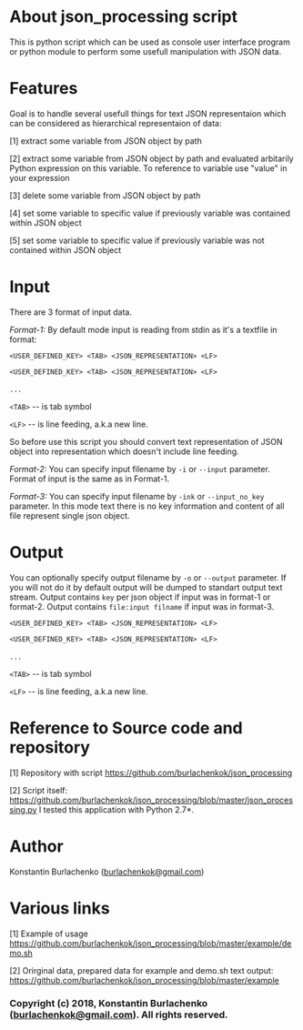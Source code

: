 # About json_processing script

This is python script which can be used as console user interface program or python module to perform some usefull manipulation with JSON data.

# Features
Goal is to handle several usefull things for text JSON representaion which can be considered as hierarchical representaion of data:

[1] extract some variable from JSON object by path

[2] extract some variable from JSON object by path and evaluated arbitarily Python expression on this variable. To reference to variable use "value" in your expression

[3] delete some variable from JSON object by path

[4] set some variable to specific value if previously variable was contained within JSON object

[5] set some variable to specific value if previously variable was not contained within JSON object

# Input
There are 3 format of input data.

*Format-1:* By default mode input is reading from stdin as it's a textfile in format:

`<USER_DEFINED_KEY> <TAB> <JSON_REPRESENTATION> <LF>`

`<USER_DEFINED_KEY> <TAB> <JSON_REPRESENTATION> <LF>`

`...`
  

`<TAB>` -- is tab symbol

`<LF>` -- is line feeding, a.k.a new line.

So before use this script you should convert text representation of JSON object into representation which doesn't include line feeding.

*Format-2:* You can specify input filename by `-i` or `--input` parameter.  Format of input is the same as in Format-1.

*Format-3:* You can specify input filename by `-ink` or `--input_no_key` parameter. In this mode text there is no key information and content of all file represent single json object.

# Output

You can optionally specify output filename by `-o` or `--output` parameter. If you will not do it by default output will be dumped to standart output text stream.
Output contains `key` per json object if input was in format-1 or format-2. 
Output contains `file:input filname` if input was in format-3. 

`<USER_DEFINED_KEY> <TAB> <JSON_REPRESENTATION> <LF>`

`<USER_DEFINED_KEY> <TAB> <JSON_REPRESENTATION> <LF>`

`...`
  

`<TAB>` -- is tab symbol

`<LF>` -- is line feeding, a.k.a new line.

# Reference to Source code and repository

[1] Repository with script https://github.com/burlachenkok/json_processing

[2] Script itself: https://github.com/burlachenkok/json_processing/blob/master/json_processing.py
I tested this application with Python 2.7*. 


# Author
Konstantin Burlachenko (burlachenkok@gmail.com)

# Various links

[1] Example of usage https://github.com/burlachenkok/json_processing/blob/master/example/demo.sh

[2] Orirginal data, prepared data for example and demo.sh text output: https://github.com/burlachenkok/json_processing/blob/master/example



### Copyright (c) 2018, Konstantin Burlachenko (burlachenkok@gmail.com).  All rights reserved.
